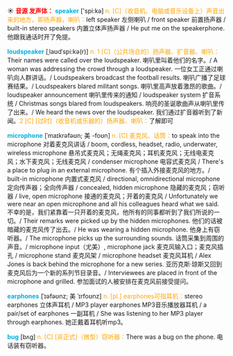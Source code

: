 ☀ <font color="red">**音源 发声体：**</font>
<font color="sky blue">**speaker**</font> ['spi:kə] 
<font color="orange">n. [C]（收音机、电脑或音乐设备上）声音出来的地方，即扬声器，喇叭：</font>left speaker 左侧喇叭 / front speaker 前置扬声器 / built-in stereo speakers 内置立体声扬声器 / He put me on the speakerphone. 他跟我通话时开了免提。
                      
<font color="sky blue">**loudspeaker**</font> [ˌlaʊdˈspi:kə(r)]
<font color="orange">n. 1 [C]（公共场合的）扬声器、扩音器、喇叭：</font>Their names were called over the loudspeaker. 喇叭里叫着他们的名字。/ A woman was addressing the crowd through a loudspeaker. 一位女工正通过喇叭向人群讲话。/ Loudspeakers broadcast the football results. 喇叭广播了足球赛结果。/ Loudspeakers blared militant songs. 喇叭里高声放着激昂的歌曲。/ loudspeaker announcement 喇叭里传来的通知 / loudspeaker system 扩音系统 / Christmas songs blared from loudspeakers. 响亮的圣诞歌曲声从喇叭里传了出来。/ We heard the news over the loudspeaker. 我们通过扩音器听到了新闻。<font color="orange">2 [C] [过时]（收音机或乐器的）扬声器、喇叭：</font>了解即可
           
<font color="sky blue">**microphone**</font> [ˈmaɪkrəfəʊn; 美 -foʊn]
<font color="orange">n. [C] 麦克风、话筒：</font>to speak into the microphone 对着麦克风讲话 / boom, cordless, headset, radio, underwater, wireless microphone 悬吊式麦克风；无绳麦克风；耳机麦克风；无线电麦克风；水下麦克风；无线麦克风 / condenser microphone 电容式麦克风 / There's a place to plug in an external microphone. 有个插入外接麦克风的地方。/ built-in microphone 内置式麦克风 / directional, omnidirectional microphone 定向传声器；全向传声器 / concealed, hidden microphone 隐藏的麦克风；窃听器 / live, open microphone 接通的麦克风；开着的麦克风 / Unfortunately we were near an open microphone and all his colleagues heard what we said. 不幸的是，我们紧靠着一只开着的麦克风，他所有的同事都听到了我们所说的一切。/ Their remarks were picked up by the hidden microphones. 他们的话被暗藏的麦克风传了出去。/ He was wearing a hidden microphone. 他身上有窃听器。/ The microphone picks up the surrounding sounds. 话筒采集到周围的声音。/ microphone input（尤美）, microphone jack 麦克风输入口；麦克风插孔 / microphone stand 麦克风架 / microphone headset 麦克风耳机 / Alex Jones is back behind the microphone for a new series. 亚历克斯·琼斯又回到麦克风后为一个新的系列节目录音。/ Interviewees are placed in front of the microphone and grilled. 参加面试的人被安排在麦克风前接受提问。

<font color="sky blue">**earphones**</font> [ˈɪəfəʊnz; 美 ˈɪrfoʊnz]
<font color="orange">n. [pl.] earphones可指耳机：</font>stereo earphones 立体声耳机 / MP3 player earphones MP3音乐播放器耳机 / a pair/set of earphones 一副耳机 / She was listening to her MP3 player through earphones. 她正戴着耳机听mp3。
           
<font color="sky blue">**bug**</font> [bʌg]
<font color="orange">n. [C] [非正式]（微型）窃听器：</font>There was a bug on the phone. 电话装有窃听器。

